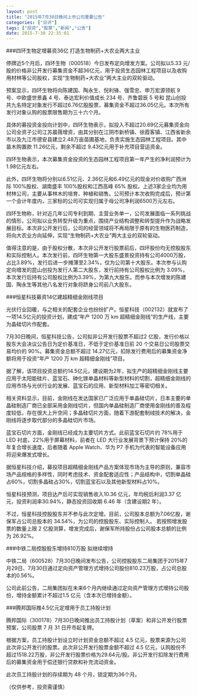 ```yaml
---
layout: post
title: "2015年7月30日晚间上市公司重要公告"
categories: ["日评"]
tags: ["投资","股票","新闻","公告"]
date: 2015-7-30 22:35:01
---
```

###四环生物定增募资36亿 打造生物制药+大农业两大主业

停牌近5个月后，四环生物（000518）今日发布定向增发方案。公司拟以5.33 元/股的价格非公开发行募集资金不超36亿元，用于投资生态园林工程项目以及收购用材林等公司股权，实现“生物制药+大农业”两大主业的双轮驱动。

预案显示，四环生物将向陈建国、陶永生、倪利锋、强雪忠、申万宏源领航 9 号、中欧盛世景鑫 4 号、泰达宏利价值成长 234 号、齐鲁碧辰 5 号和 昆山创投共九名特定对象发行不超过6.76亿股股票，募集资金不超过36.05亿元。本次所有发行对象认购的股票限售期为三十六个月。

具体的募投资金投向计划中，四环生物表示，拟投入不超过20.69亿元募集资金向公司全资子公司江苏晨薇增资，由其分别在江阴市新桥镇、徐霞客镇、江西省新余市以及九江市德安县建立2.48万亩苗圃基地，负责实施生态园林工程项目。其中苗木购置款 11.26亿元，剩余不超过 9.43亿元用于补充项目营运资金。

四环生物表示，本次募集资金投资的生态园林工程项目第一年产生的净利润预计为1.98亿元左右。

此外，四环生物将分别以6.51亿元、2.36亿元和6.49亿元的现金对价收购广西洲际 100%股权、湖南盛丰 100%股权和江西高峰 65% 股权。上述3家企业均为用材林公司，主要从事林木的培育、种植和销售。公司预计本次收购完成后，预计第一个会计年度内，三家标的公司可实现归属于母公司净利润6500万元左右。

四环生物称，针对近几年公司专利到期、主营业务单一，公司发展面临一系列挑战的情形，公司拟以业务转型升级为重点，围绕产业结构调整和转型提升作为战略发展目标。本次非公开发行后，公司的经营领域将不再局限于原有的生物医药制造，将向大农业方向延伸，实现“生物制药+大农业”两大主业的双轮驱动。

值得注意的是，由于股权分散，本次非公开发行股票前后，四环股份均无控股股东和实际控制人。本次发行前，四环生物第一大股东盛景投资持有公司4000万股，占比3.89%，发行后进一步摊薄至2.34%，仅为公司第十大股东。本次参与认购定向增发的昆山创投为发行人第二大股东，发行前持有公司股权比例为 3.09%，本次发行后持有公司股权比例为3.39%，为第九大股东。而参与本次增发的陈建国、陶永生等其他八名发行对象将跻身公司前八大股东。

###恒星科技募资14亿建超精细金刚线项目

光伏行业回暖，与之相关的配套企业也纷纷扩产。恒星科技（002132）就宣布了一项14.5亿元的投资计划，建成“年产 1200 万 km 超精细金刚线”的生产线，主要为晶硅切片作配套。

7月30日晚间，恒星科技公告，公司拟非公开发行股票不超过2 亿股，发行价格以股东大会决议公告日为定价基准日，不低于定价基准日前 20 个交易日公司股票交易均价的 90%。募集资金总额不超过 14.27亿元，扣除发行费用后的募集资金净额将用于投资“年产 1200 万 km 超精细金刚线”项目。

据了解，该项目投资总额约14.5亿元，建设期为2年，拟生产的超精细金刚线主要应用于太阳能硅片、蓝宝石、砷化镓单晶材料等新型材料的切割，超精细金刚线的应用市场与光伏行业的发展、蓝宝石的应用、新型材料加工等密切相关。

相关资料显示，目前，金刚线在发达国家已广泛应用于单晶硅切片，日本主要的单晶硅制造厂商已全部采用金刚线切片，但国内单晶硅制造厂商使用金刚线的普及程度较低，存在很大上升空间；多晶硅切片方面，随着下游配套制绒技术的解决，金刚线将逐步取代部分的多晶硅切片市场。 

蓝宝石切片方面，金刚线已经成为主要切片方式。此前蓝宝石切片约 78%用于 LED 衬底，22%用于屏幕材料，前者在 LED 大行业发展背景下预计保持 20%的年复合增长速度，后者随着 Apple Watch、华为 P7 手机为代表的智能设备应用将迎来爆发式增长。 

据恒星科技介绍，募投项目超精细金刚线产品方案体现市场为主导的原则，兼容市场产品规格的多样性，同时考虑技术、资金配套适应性；产品结构中，切割单晶硅占60%，切割多晶硅占30%，切割蓝宝石以及其他新型材料占10%。 

恒星科技预测，项目达产后可实现销售收入10.36 亿元，年均税后利润3.37 亿元，投资利润率30.94%，静态投资回收期 6.46 年（含建设期2 年）。

不过，恒星科技控股股东并不参与此次定增。目前，公司股本总额为7.06亿股，谢保军占公司总股本的 34.54%，为公司的控股股东、实际控制人。 若按照增发股票的数量上限 2 亿股测算，增发完成后，谢保军所持股份占公司股本总额的比例为 26.92%。

###中铁二局控股股东增持810万股 拟继续增持

中铁二局（600528）7月30日晚间发布公告，公司控股股东二局集团于2015年7月29日、7月30日通过定向资产管理方式增持公司股份810.23万股，占公司总股本的0.56%。

公司此前公告，二局集团拟在未来6个月内继续通过定向资产管理方式增持公司股份，增持金额累计不超过1.5 亿元（含本次已增持金额）。

###腾邦国际推4.5亿元定增用于员工持股计划

腾邦国际（300178）7月30日晚间推出员工持股计划（草案）和非公开发行股票预案，公司股票 7 月 31 日开市起复牌。

根据方案，员工持股计划设立时计划资金总额不超过 4.5 亿元，股票来源为公司此次非公开发行的股票。此次非公开发行股票金额不超过 4.5 亿元，认购股份不超过1518.22万股，非公开发行股票价格为29.64元/股。非公开发行扣除发行费用后的募集资金用于偿还银行贷款和补充流动资金。

此次员工持股计划的存续期为 48 个月，锁定期为36个月。

（仅供参考，投资需谨慎）

